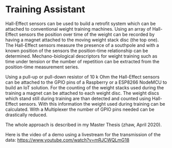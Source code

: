 # Training Assistant

Hall-Effect sensors can be used to build a retrofit system which can be attached to conventional weight training machines. Using an array of Hall-Effect sensors the position over time of the weight can be recorded by having a magnet attached to the moving weight stack disc (the top one). The Hall-Effect sensors measure the presence of a southpole and with a known position of the sensors the position-time relationship can be determined. Mechano-biological descriptors for weight training such as time under tension or the number of repetition can be extracted from the position-time measurement series.

Using a pull-up or pull-down resistor of 10 k Ohm the Hall-Effect sensors can be attached to the GPIO pins of a Raspberry or a ESP8266 NodeMCU to build an IoT solution. For the counting of the weight stacks used during the training a magnet can be attached to each weight disc. The weight discs which stand still during training are than detected and counted using Hall-Effect sensors. With this information the weight used during training can be calculated. With a Multiplexer the number of GPIO pins needed can be drastically reduced.

The whole approach is described in my Master Thesis (zhaw, April 2020).

Here is the video of a demo using a livestream for the transmission of the data:
https://www.youtube.com/watch?v=mRJCWQLmG18
